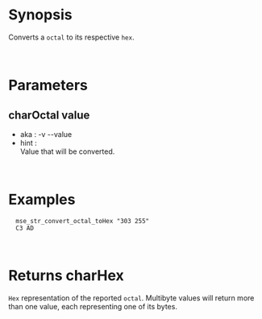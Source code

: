 # Synopsis

Converts a `octal` to its respective `hex`.



&nbsp;

# Parameters

## charOctal value

- aka       : -v --value
- hint      :  
  Value that will be converted.



&nbsp;

# Examples

``` shell
  mse_str_convert_octal_toHex "303 255" 
  C3 AD
```



&nbsp;

# Returns charHex

`Hex` representation of the reported `octal`.
Multibyte values will return more than one value, each representing one of its 
bytes.